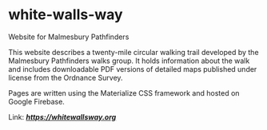 # white-walls-way
Website for Malmesbury Pathfinders

This website describes a twenty-mile circular walking trail developed by the Malmesbury Pathfinders walks group. It holds information about the walk and includes downloadable PDF versions of detailed maps published under license from the Ordnance Survey.

Pages are written using the Materialize CSS framework and hosted on Google Firebase. 


Link: ***https://whitewallsway.org***
